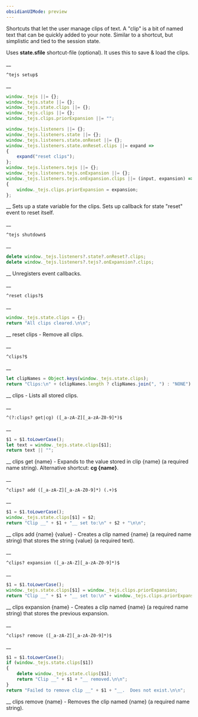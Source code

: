 ```yaml
---
obsidianUIMode: preview
---
```


Shortcuts that let the user manage clips of text.  A "clip" is a bit of named text that can be quickly added to your note.  Similar to a shortcut, but simplistic and tied to the session state.

Uses __state.sfile__ shortcut-file (optional).
It uses this to save & load the clips.


__
```
^tejs setup$
```
__
```js
window._tejs ||= {};
window._tejs.state ||= {};
window._tejs.state.clips ||= {};
window._tejs.clips ||= {};
window._tejs.clips.priorExpansion ||= "";

window._tejs.listeners ||= {};
window._tejs.listeners.state ||= {};
window._tejs.listeners.state.onReset ||= {};
window._tejs.listeners.state.onReset.clips ||= expand =>
{
	expand("reset clips");
};
window._tejs.listeners.tejs ||= {};
window._tejs.listeners.tejs.onExpansion ||= {};
window._tejs.listeners.tejs.onExpansion.clips ||= (input, expansion) =>
{
	window._tejs.clips.priorExpansion = expansion;
};
```
__
Sets up a state variable for the clips.  Sets up callback for state "reset" event to reset itself.


__
```
^tejs shutdown$
```
__
```js
delete window._tejs.listeners?.state?.onReset?.clips;
delete window._tejs.listeners?.tejs?.onExpansion?.clips;
```
__
Unregisters event callbacks.


__
```
^reset clips?$
```
__
```js
window._tejs.state.clips = {};
return "All clips cleared.\n\n";
```
__
reset clips - Remove all clips.


__
```
^clips?$
```
__
```js
let clipNames = Object.keys(window._tejs.state.clips);
return "Clips:\n" + (clipNames.length ? clipNames.join(", ") : "NONE") + "\n\n";
```
__
clips - Lists all stored clips.


__
```
^(?:clips? get|cg) ([_a-zA-Z][_a-zA-Z0-9]*)$
```
__
```js
$1 = $1.toLowerCase();
let text = window._tejs.state.clips[$1];
return text || "";
```
__
clips get {name} - Expands to the value stored in clip {name} (a required name string).
        Alternative shortcut: __cg {name}__.


__
```
^clips? add ([_a-zA-Z][_a-zA-Z0-9]*) (.+)$
```
__
```js
$1 = $1.toLowerCase();
window._tejs.state.clips[$1] = $2;
return "Clip __" + $1 + "__ set to:\n" + $2 + "\n\n";
```
__
clips add {name} {value} - Creates a clip named {name} (a required name string) that stores the string {value} (a required text).


__
```
^clips? expansion ([_a-zA-Z][_a-zA-Z0-9]*)$
```
__
```js
$1 = $1.toLowerCase();
window._tejs.state.clips[$1] = window._tejs.clips.priorExpansion;
return "Clip __" + $1 + "__ set to:\n" + window._tejs.clips.priorExpansion + "\n\n";
```
__
clips expansion {name} - Creates a clip named {name} (a required name string) that stores the previous expansion.


__
```
^clips? remove ([_a-zA-Z][_a-zA-Z0-9]*)$
```
__
```js
$1 = $1.toLowerCase();
if (window._tejs.state.clips[$1])
{
	delete window._tejs.state.clips[$1];
	return "Clip __" + $1 + "__ removed.\n\n";
}
return "Failed to remove clip __" + $1 + "__.  Does not exist.\n\n";
```
__
clips remove {name} - Removes the clip named {name} (a required name string).

